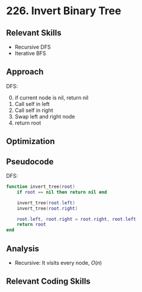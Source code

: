 # 226. Invert Binary Tree

## Relevant Skills

- Recursive DFS
- Iterative BFS

## Approach

DFS:

0. if current node is nil, return nil
0. Call self in left
0. Call self in right
0. Swap left and right node
0. return root

## Optimization

## Pseudocode

DFS:

```lua
function invert_tree(root)
    if root == nil then return nil end

    invert_tree(root.left)
    invert_tree(root.right)

    root.left, root.right = root.right, root.left
    return root
end
```

## Analysis

- Recursive: It visits every node, $O(n)$

## Relevant Coding Skills

